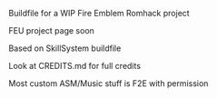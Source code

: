 Buildfile for a WIP Fire Emblem Romhack project

FEU project page soon

Based on SkillSystem buildfile

Look at CREDITS.md for full credits

Most custom ASM/Music stuff is F2E with permission
